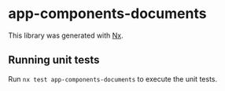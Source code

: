 # app-components-documents

This library was generated with [Nx](https://nx.dev).

## Running unit tests

Run `nx test app-components-documents` to execute the unit tests.

